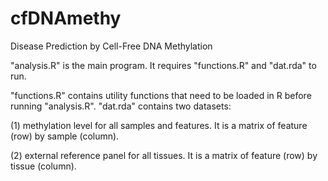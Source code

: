 # cfDNAmethy
Disease Prediction by Cell-Free DNA Methylation 

"analysis.R" is the main program. It requires "functions.R" and "dat.rda" to run. 

"functions.R" contains utility functions that need to be loaded in R before running "analysis.R". 
"dat.rda" contains two datasets:

(1) methylation level for all samples and features. It is a matrix of feature (row) by sample (column).

(2) external reference panel for all tissues. It is a matrix of feature (row) by tissue (column).

